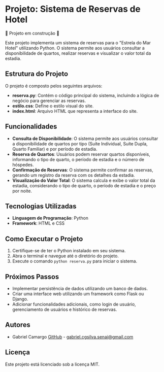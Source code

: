 # Projeto: Sistema de Reservas de Hotel

:construction: Projeto em construção :construction:

Este projeto implementa um sistema de reservas para o "Estrela do Mar Hotel" utilizando Python. O sistema permite aos usuários consultar a disponibilidade de quartos, realizar reservas e visualizar o valor total da estadia.

## Estrutura do Projeto

O projeto é composto pelos seguintes arquivos:

- **reserva.py**: Contém o código principal do sistema, incluindo a lógica de negócio para gerenciar as reservas.
- **estilo.css**: Define o estilo visual do site.
- **index.html**: Arquivo HTML que representa a interface do site.

## Funcionalidades

- **Consulta de Disponibilidade**: O sistema permite aos usuários consultar a disponibilidade de quartos por tipo (Suíte Individual, Suíte Dupla, Quarto Familiar) e por período de estadia.
- **Reserva de Quartos**: Usuários podem reservar quartos disponíveis, informando o tipo de quarto, o período de estadia e o número de hóspedes.
- **Confirmação de Reservas**: O sistema permite confirmar as reservas, gerando um registro da reserva com os detalhes da estadia.
- **Visualização do Valor Total**: O sistema calcula e exibe o valor total da estadia, considerando o tipo de quarto, o período de estadia e o preço por noite.

## Tecnologias Utilizadas

- **Linguagem de Programação**: Python
- **Framework**: HTML e CSS

## Como Executar o Projeto

1. Certifique-se de ter o Python instalado em seu sistema.
2. Abra o terminal e navegue até o diretório do projeto.
3. Execute o comando `python reserva.py` para iniciar o sistema.

## Próximos Passos

- Implementar persistência de dados utilizando um banco de dados.
- Criar uma interface web utilizando um framework como Flask ou Django.
- Adicionar funcionalidades adicionais, como login de usuário, gerenciamento de usuários e histórico de reservas.

## Autores

- Gabriel Camargo [GitHub](https://github.com/gabrielcamargogsilva) - gabriel.cgsilva.senai@gmail.com

## Licença

Este projeto está licenciado sob a licença MIT.
